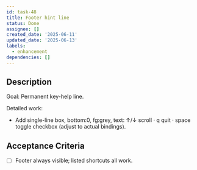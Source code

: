 ```yaml
---
id: task-48
title: Footer hint line
status: Done
assignee: []
created_date: '2025-06-11'
updated_date: '2025-06-13'
labels:
  - enhancement
dependencies: []
---
```


## Description

Goal: Permanent key-help line.

Detailed work:
- Add single-line box, bottom:0, fg:grey, text: ↑/↓ scroll · q quit · space toggle checkbox (adjust to actual bindings).

## Acceptance Criteria
- [ ] Footer always visible; listed shortcuts all work.
